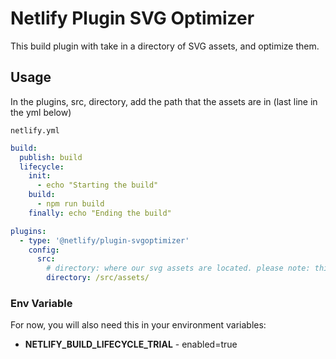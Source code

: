 # Netlify Plugin SVG Optimizer

This build plugin with take in a directory of SVG assets, and optimize them.

## Usage

In the plugins, src, directory, add the path that the assets are in (last line in the yml below)

`netlify.yml`

```yml
build:
  publish: build
  lifecycle:
    init:
      - echo "Starting the build"
    build:
      - npm run build
    finally: echo "Ending the build"

plugins:
  - type: '@netlify/plugin-svgoptimizer'
    config:
      src:
        # directory: where our svg assets are located. please note: this will overwrite the files in this directory
        directory: /src/assets/
```

### Env Variable

For now, you will also need this in your environment variables:

- **NETLIFY_BUILD_LIFECYCLE_TRIAL** - enabled=true

